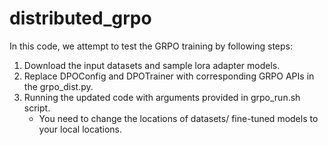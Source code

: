 # distributed_grpo

In this code, we attempt to test the GRPO training by following steps:

1. Download the input datasets and sample lora adapter models.
2. Replace DPOConfig and DPOTrainer with corresponding GRPO APIs in the grpo_dist.py.
3. Running the updated code with arguments provided in grpo_run.sh script.
   - You need to change the locations of datasets/ fine-tuned models to your local locations.
   
